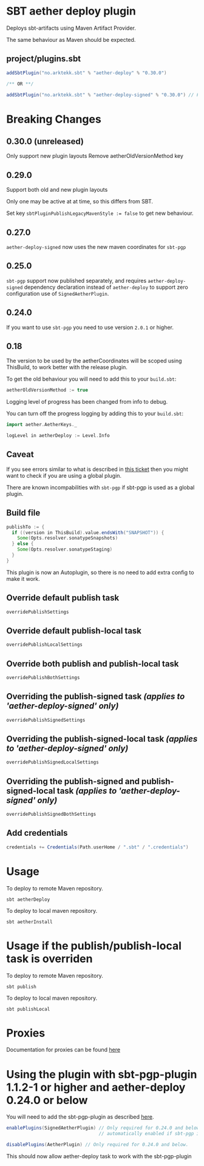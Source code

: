 # SBT aether deploy plugin
Deploys sbt-artifacts using Maven Artifact Provider. 

The same behaviour as Maven should be expected.

## project/plugins.sbt

```scala
addSbtPlugin("no.arktekk.sbt" % "aether-deploy" % "0.30.0")

/** OR **/

addSbtPlugin("no.arktekk.sbt" % "aether-deploy-signed" % "0.30.0") // For sbt-pgp 2.x support
```

# Breaking Changes

## 0.30.0 (unreleased)
Only support new plugin layouts
Remove aetherOldVersionMethod key

## 0.29.0
Support both old and new plugin layouts
    
Only one may be active at at time, so this differs from SBT.
    
Set key `sbtPluginPublishLegacyMavenStyle := false` to get new behaviour.

## 0.27.0
`aether-deploy-signed` now uses the new maven coordinates for `sbt-pgp`

## 0.25.0
`sbt-pgp` support now published separately, and requires `aether-deploy-signed` dependency declaration instead of
`aether-deploy` to support zero configuration use of `SignedAetherPlugin`.

## 0.24.0
If you want to use `sbt-pgp` you need to use version `2.0.1` or higher.

## 0.18

The version to be used by the aetherCoordinates will be scoped using ThisBuild, to work better with the release plugin.

To get the old behaviour you will need to add this to your `build.sbt`:
 
```scala
aetherOldVersionMethod := true
```

Logging level of progress has been changed from info to debug.
 
You can turn off the progress logging by adding this to your `build.sbt`:

```scala
import aether.AetherKeys._

logLevel in aetherDeploy := Level.Info
```

## Caveat
If you see errors similar to what is described in [this ticket](https://github.com/arktekk/sbt-aether-deploy/issues/25) 
then you might want to check if you are using a global plugin. 

There are known incompabilities with `sbt-pgp` if sbt-pgp is used as a global plugin.


## Build file
  
```scala
publishTo := {
  if ((version in ThisBuild).value.endsWith("SNAPSHOT")) {
    Some(Opts.resolver.sonatypeSnapshots)
  } else {
    Some(Opts.resolver.sonatypeStaging)
  }
}
```

This plugin is now an Autoplugin, so there is no need to add extra config to make it work.


## Override default publish task

```scala
overridePublishSettings
```

## Override default publish-local task

```scala
overridePublishLocalSettings
```

## Override both publish and publish-local task
```scala
overridePublishBothSettings
```
## Overriding the publish-signed task _(applies to 'aether-deploy-signed' only)_

```scala
overridePublishSignedSettings
```

## Overriding the publish-signed-local task _(applies to 'aether-deploy-signed' only)_

```scala
overridePublishSignedLocalSettings
```

## Overriding the publish-signed and publish-signed-local task _(applies to 'aether-deploy-signed' only)_

```scala
overridePublishSignedBothSettings
```

## Add credentials

```scala
credentials += Credentials(Path.userHome / ".sbt" / ".credentials")
```

# Usage

To deploy to remote Maven repository.

    sbt aetherDeploy

To deploy to local maven repository.

    sbt aetherInstall

# Usage if the publish/publish-local task is overriden

To deploy to remote Maven repository.

    sbt publish

To deploy to local maven repository.

    sbt publishLocal

# Proxies

Documentation for proxies can be found [here](http://docs.oracle.com/javase/6/docs/technotes/guides/net/proxies.html)

# Using the plugin with sbt-pgp-plugin 1.1.2-1 or higher and aether-deploy 0.24.0 or below

You will need to add the sbt-pgp-plugin as described [here](https://github.com/sbt/sbt-pgp).

```scala
enablePlugins(SignedAetherPlugin) // Only required for 0.24.0 and below. SignedAetherPlugin is
                                  // automatically enabled if sbt-pgp is enabled on the project.

disablePlugins(AetherPlugin) // Only required for 0.24.0 and below.

```

This should now allow aether-deploy task to work with the sbt-pgp-plugin
